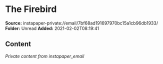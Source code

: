 # The Firebird

**Source:** instapaper-private://email/7bf68ad191697970bc15a1cb96db1933/
**Folder:** Unread
**Added:** 2021-02-02T08:19:41




## Content
*Private content from instapaper_email*
